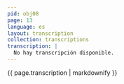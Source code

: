 ```yaml
---
pid: obj08
page: 13
language: es
layout: transcription
collection: transcriptions
transcription: |
  No hay transcripción disponible.
---
```


{{ page.transcription | markdownify }}
